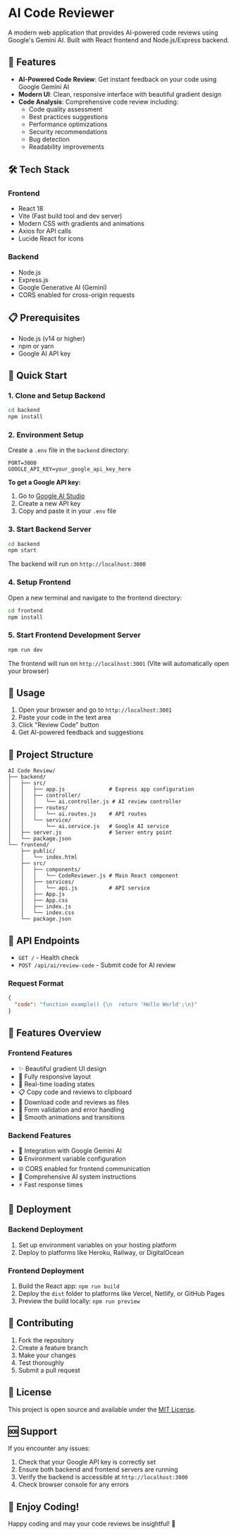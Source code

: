 # AI Code Reviewer

A modern web application that provides AI-powered code reviews using Google's Gemini AI. Built with React frontend and Node.js/Express backend.

## 🚀 Features

- **AI-Powered Code Review**: Get instant feedback on your code using Google Gemini AI
- **Modern UI**: Clean, responsive interface with beautiful gradient design
- **Code Analysis**: Comprehensive code review including:
  - Code quality assessment
  - Best practices suggestions
  - Performance optimizations
  - Security recommendations
  - Bug detection
  - Readability improvements

## 🛠️ Tech Stack

### Frontend
- React 18
- Vite (Fast build tool and dev server)
- Modern CSS with gradients and animations
- Axios for API calls
- Lucide React for icons

### Backend
- Node.js
- Express.js
- Google Generative AI (Gemini)
- CORS enabled for cross-origin requests

## 📋 Prerequisites

- Node.js (v14 or higher)
- npm or yarn
- Google AI API key

## 🚀 Quick Start

### 1. Clone and Setup Backend

```bash
cd backend
npm install
```

### 2. Environment Setup

Create a `.env` file in the `backend` directory:

```env
PORT=3000
GOOGLE_API_KEY=your_google_api_key_here
```

**To get a Google API key:**
1. Go to [Google AI Studio](https://makersuite.google.com/app/apikey)
2. Create a new API key
3. Copy and paste it in your `.env` file

### 3. Start Backend Server

```bash
cd backend
npm start
```

The backend will run on `http://localhost:3000`

### 4. Setup Frontend

Open a new terminal and navigate to the frontend directory:

```bash
cd frontend
npm install
```

### 5. Start Frontend Development Server

```bash
npm run dev
```

The frontend will run on `http://localhost:3001` (Vite will automatically open your browser)

## 🎯 Usage

1. Open your browser and go to `http://localhost:3001`
2. Paste your code in the text area
3. Click "Review Code" button
4. Get AI-powered feedback and suggestions

## 📁 Project Structure

```
AI Code Review/
├── backend/
│   ├── src/
│   │   ├── app.js              # Express app configuration
│   │   ├── controller/
│   │   │   └── ai.controller.js # AI review controller
│   │   ├── routes/
│   │   │   └── ai.routes.js    # API routes
│   │   └── service/
│   │       └── ai.service.js   # Google AI service
│   ├── server.js               # Server entry point
│   └── package.json
└── frontend/
    ├── public/
    │   └── index.html
    ├── src/
    │   ├── components/
    │   │   └── CodeReviewer.js # Main React component
    │   ├── services/
    │   │   └── api.js          # API service
    │   ├── App.js
    │   ├── App.css
    │   ├── index.js
    │   └── index.css
    └── package.json
```

## 🔧 API Endpoints

- `GET /` - Health check
- `POST /api/ai/review-code` - Submit code for AI review

### Request Format

```json
{
  "code": "function example() {\n  return 'Hello World';\n}"
}
```

## 🎨 Features Overview

### Frontend Features
- ✨ Beautiful gradient UI design
- 📱 Fully responsive layout
- 🔄 Real-time loading states
- 📋 Copy code and reviews to clipboard
- 💾 Download code and reviews as files
- 🎯 Form validation and error handling
- 🌟 Smooth animations and transitions

### Backend Features
- 🤖 Integration with Google Gemini AI
- 🔒 Environment variable configuration
- 🌐 CORS enabled for frontend communication
- 📝 Comprehensive AI system instructions
- ⚡ Fast response times

## 🚀 Deployment

### Backend Deployment
1. Set up environment variables on your hosting platform
2. Deploy to platforms like Heroku, Railway, or DigitalOcean

### Frontend Deployment
1. Build the React app: `npm run build`
2. Deploy the `dist` folder to platforms like Vercel, Netlify, or GitHub Pages
3. Preview the build locally: `npm run preview`

## 🤝 Contributing

1. Fork the repository
2. Create a feature branch
3. Make your changes
4. Test thoroughly
5. Submit a pull request

## 📄 License

This project is open source and available under the [MIT License](LICENSE).

## 🆘 Support

If you encounter any issues:

1. Check that your Google API key is correctly set
2. Ensure both backend and frontend servers are running
3. Verify the backend is accessible at `http://localhost:3000`
4. Check browser console for any errors

## 🎉 Enjoy Coding!

Happy coding and may your code reviews be insightful! 🚀
